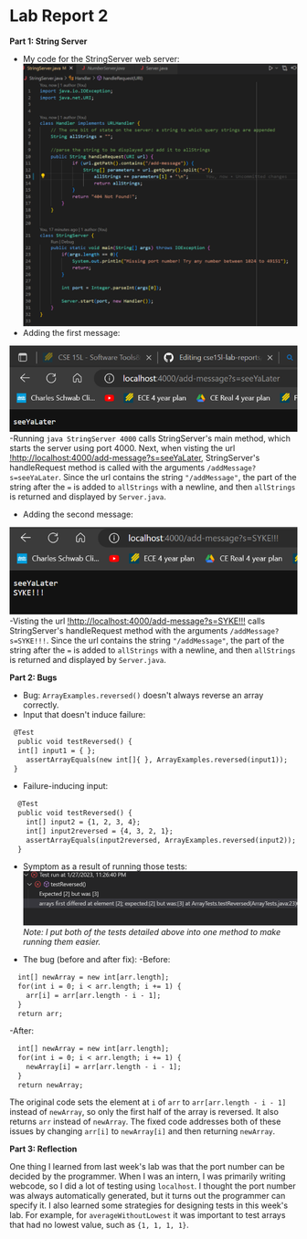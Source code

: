 # Lab Report 2
**Part 1: String Server**
* My code for the StringServer web server:
![Image](https://raw.githubusercontent.com/maxr0964/cse15l-lab-reports/main/webServerCode.png)
* Adding the first message:

![Image](https://raw.githubusercontent.com/maxr0964/cse15l-lab-reports/main/firstAddMessage.png)
-Running <code>java StringServer 4000</code> calls StringServer's main method, which starts the server
 using port 4000. Next, when visting the url [!http://localhost:4000/add-message?s=seeYaLater](http://localhost:4000/add-message?s=seeYaLater), StringServer's handleRequest method is called with the  arguments <code>/addMessage?s=seeYaLater</code>. Since the url contains the string <code>"/addMessage"</code>, the part of the string after the <code>=</code> is added to <code>allStrings</code> with a newline, and then <code>allStrings</code> is returned and displayed by <code>Server.java</code>.
* Adding the second message:

![Image](https://raw.githubusercontent.com/maxr0964/cse15l-lab-reports/main/secondAddMessage.png)
-Visting the url [!http://localhost:4000/add-message?s=SYKE!!!](http://localhost:4000/add-message?s=SYKE!!!) calls StringServer's handleRequest method with the  arguments <code>/addMessage?s=SYKE!!!</code>. Since the url contains the string <code>"/addMessage"</code>, the part of the string after the <code>=</code> is added to <code>allStrings</code> with a newline, and then <code>allStrings</code> is returned and displayed by <code>Server.java</code>.

**Part 2: Bugs**
* Bug: <code>ArrayExamples.reversed()</code> doesn't always reverse an array correctly.
* Input that doesn't induce failure:
```
 @Test
  public void testReversed() {
  int[] input1 = { };
    assertArrayEquals(new int[]{ }, ArrayExamples.reversed(input1));
 }
 ```
 * Failure-inducing input:
```
  @Test
  public void testReversed() {
    int[] input2 = {1, 2, 3, 4};
    int[] input2reversed = {4, 3, 2, 1};
    assertArrayEquals(input2reversed, ArrayExamples.reversed(input2));
  }
  ```
  * Symptom as a result of running those tests:
  ![Image](https://raw.githubusercontent.com/maxr0964/cse15l-lab-reports/main/runningTests.png)
  *Note: I put both of the tests detailed above into one method to make running them easier.*
  
  * The bug (before and after fix):
  -Before:
  ```
    int[] newArray = new int[arr.length];
    for(int i = 0; i < arr.length; i += 1) {
      arr[i] = arr[arr.length - i - 1];
    }
    return arr;
  ```
  -After:
  ```
    int[] newArray = new int[arr.length];
    for(int i = 0; i < arr.length; i += 1) {
      newArray[i] = arr[arr.length - i - 1];
    }
    return newArray;
  ```
  The original code sets the element at <code>i</code> of <code>arr</code> to <code>arr[arr.length - i - 1]</code> instead of <code>newArray</code>, so only the first half of the array is reversed. It also returns <code>arr</code> instead of <code>newArray</code>. The fixed code addresses both of these issues by changing <code>arr[i]</code> to <code>newArray[i]</code> and then returning <code>newArray</code>.
 
 



**Part 3: Reflection**

One thing I learned from last week's lab was that the port number can be decided by the programmer. When I was an intern, I was primarily writing webcode, so I did a lot of testing using <code>localhost</code>. I thought the port number was always automatically generated, but it turns out the programmer can specify it. I also learned some strategies for designing tests in this week's lab. For example, for <code>averageWithoutLowest</code> it was important to test arrays that had no lowest value, such as <code>{1, 1, 1, 1}</code>.
